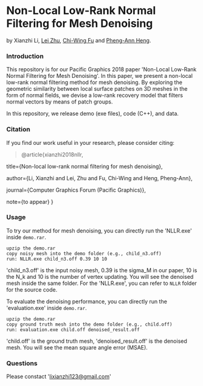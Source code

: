 # Non-Local Low-Rank Normal Filtering for Mesh Denoising
by Xianzhi Li, [Lei Zhu](http://appsrv.cse.cuhk.edu.hk/~lzhu/), [Chi-Wing Fu](https://www.cse.cuhk.edu.hk/~cwfu/) and [Pheng-Ann Heng](http://www.cse.cuhk.edu.hk/~pheng/).

### Introduction
This repository is for our Pacific Graphics 2018 paper 'Non-Local Low-Rank Normal Filtering for Mesh Denoising'. In this paper, we present a non-local low-rank normal filtering method for mesh denoising. By exploring the geometric similarity between local surface patches on 3D meshes in the form of normal fields, we devise a low-rank recovery model that filters normal vectors by means of patch groups.

In this repository, we release demo (exe files), code (C++), and data. 

### Citation
If you find our work useful in your research, please consider citing:
> @article{xianzhi2018nllr,

title={Non-local low-rank normal filtering for mesh denoising},

author={Li, Xianzhi and Lei, Zhu and Fu, Chi-Wing and Heng, Pheng-Ann},

journal={Computer Graphics Forum (Pacific Graphics)},

note={to appear}
}

### Usage
To try our method for mesh denoising, you can directly run the 'NLLR.exe' inside `demo.rar`.
```
upzip the demo.rar
copy noisy mesh into the demo folder (e.g., child_n3.off)
run: NLLR.exe child_n3.off 0.39 10 10
```
'child_n3.off' is the input noisy mesh, 0.39 is the sigma_M in our paper, 10 is the N_k and 10 is the number of vertex updating. You will see the denoised mesh inside the same folder. For the 'NLLR.exe', you can refer to `NLLR` folder for the source code.

To evaluate the denoising performance, you can directly run the 'evaluation.exe' inside `demo.rar`.
```
upzip the demo.rar
copy ground truth mesh into the demo folder (e.g., child.off)
run: evaluation.exe child.off denoised_result.off
```
'child.off' is the ground truth mesh, 'denoised_result.off' is the denoised mesh. You will see the mean square angle error (MSAE).

### Questions
Please constact 'lixianzhi123@gmail.com'

